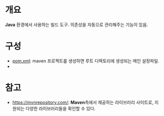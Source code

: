 # 개요
**Java** 환경에서 사용하는 빌드 도구. 의존성을 자동으로 관리해주는 기능이 있음.

# 구성
- [pom.xml](maven/pom.xml.md): maven 프로젝트를 생성하면 루트 디렉토리에 생성되는 메인 설정파일.
- 


# 참고
- https://mvnrepository.com/: **Maven**측에서 제공하는 라이브러리 사이트로, 지원되는 다양한 라이브러리들을 확인할 수 있다.